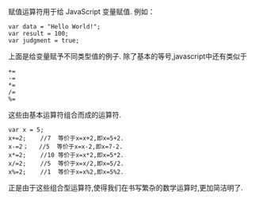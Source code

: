 赋值运算符用于给 JavaScript 变量赋值.
例如：

    var data = "Hello World!";
    var result = 100;
    var judgment = true;
    
上面是给变量赋予不同类型值的例子.
除了基本的等号,javascript中还有类似于 

    +=    
    -=
    *=
    /=
    %=

这些由基本运算符组合而成的运算符.

    var x = 5;
    x+=2;    //7  等价于x=x+2,即x=5+2.
    x-=2；   //5  等价于x=x-2,即x=7-2.
    x*=2;    //10 等价于x=x*2,即x=5*2.
    x/=2;    //5  等价于x=x/2,即x=5/2.
    x%=2;    //1  等价于x=x%2,即x=5%2.
    
正是由于这些组合型运算符,使得我们在书写繁杂的数学运算时,更加简洁明了.